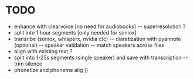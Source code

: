 # TODO

- enhance with clearvoice [no need for audiobooks]
-- superresolution ?
- split into 1 hour segments [only needed for soniox]
- transribe (soniox, whisperx, nvidia ctc)
-- diaretization with pyannote (optional)
-- speaker validation
-- match speakers across files
- align with existing text ?
- split into 1-25s segments (single speaker) and save with transcription
-- trim silence
- phonetize and phoneme alig ()
